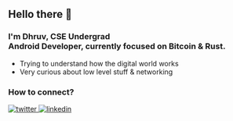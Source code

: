## Hello there 👋

### I'm Dhruv, CSE Undergrad <br> Android Developer, currently focused on Bitcoin & Rust.<br>
- Trying to understand how the digital world works
- Very curious about low level stuff & networking


### How to connect?
<a href="https://twitter.com/baliyan_dhruv" target="_blank">
<img src=https://img.shields.io/badge/twitter-%2300acee.svg?&style=for-the-badge&logo=twitter&logoColor=white alt=twitter style="margin-bottom: 5px;" />
</a>
<a href="https://www.linkedin.com/in/dhruvbaliyan1001/" target="_blank">
<img src=https://img.shields.io/badge/linkedin-%231E77B5.svg?&style=for-the-badge&logo=linkedin&logoColor=white alt=linkedin style="margin-bottom: 5px;" />
</a>
</div> 
